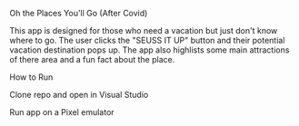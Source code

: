 Oh the Places You'll Go (After Covid)


This app is designed for those who need a vacation but just don't know where to go. The user clicks the "SEUSS IT UP" button and their potential vacation destination pops up. The app also highlists some main attractions of there area and a fun fact about the place.

How to Run


Clone repo and open in Visual Studio

Run app on a Pixel emulator